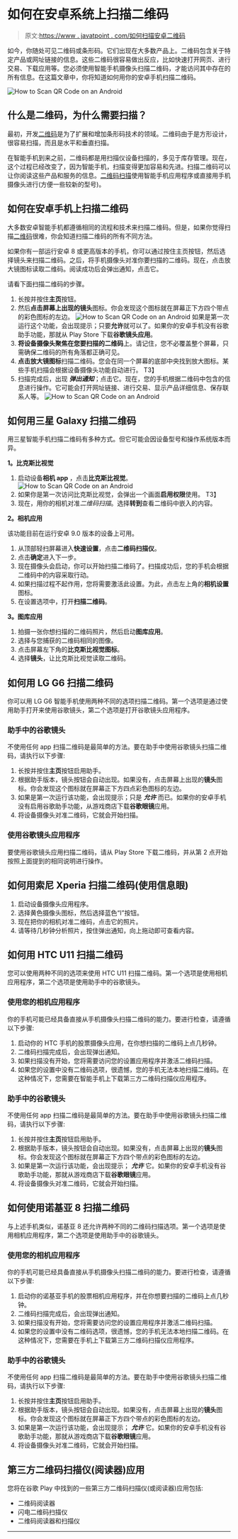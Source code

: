 # 如何在安卓系统上扫描二维码

> 原文:[https://www . javatpoint . com/如何扫描安卓二维码](https://www.javatpoint.com/how-to-scan-qr-code-on-an-android)

如今，你随处可见二维码或条形码。它们出现在大多数产品上。二维码包含关于特定产品或网址链接的信息。这些二维码很容易做出反应，比如快速打开网页、进行交易、下载应用等。您必须使用智能手机摄像头扫描二维码，才能访问其中存在的所有信息。在这篇文章中，你将知道如何用你的安卓手机扫描二维码。

![How to Scan QR Code on an Android](../Images/480e0c9b1997b81d205066150db392eb.png)

## 什么是二维码，为什么需要扫描？

最初，开发[二维码](https://www.javatpoint.com/qr-code-full-form)是为了扩展和增加条形码技术的领域。二维码由于是方形设计，很容易扫描，而且是水平和垂直扫描。

在智能手机到来之前，二维码都是用扫描仪设备扫描的，多见于库存管理。现在，这个过程已经改变了，因为智能手机，扫描变得更加容易和先进。扫描二维码可以让你阅读这些产品和服务的信息。[二维码扫描](https://www.javatpoint.com/barcode-scanner-apps-for-android)使用智能手机应用程序或直接用手机摄像头进行(方便一些较新的型号)。

## 如何在安卓手机上扫描二维码

大多数安卓智能手机都遵循相同的流程和技术来扫描二维码。但是，如果你觉得扫描[二维码](https://www.javatpoint.com/android-qr-code-or-bar-code-scanner)很难，你会知道扫描二维码的所有不同方法。

如果你有一部运行安卓 8 或更高版本的手机，你可以通过按住主页按钮，然后选择镜头来扫描二维码。之后，将手机摄像头对准你要扫描的二维码。现在，点击放大镜图标读取二维码。阅读成功后会弹出通知，点击它。

请看下面扫描二维码的步骤。

1.  长按并按住**主页**按钮。
2.  然后**点击屏幕上出现的镜头**图标。你会发现这个图标就在屏幕正下方四个带点的彩色图标的左边。
    ![How to Scan QR Code on an Android](../Images/070b61c7e8bdbbefa6fc8cb1d94f5ef9.png)
    如果是第一次运行这个功能，会出现提示；只要**允许**就可以了。如果你的安卓手机没有谷歌助手功能，那就从 Play Store 下载**谷歌镜头应用**。
3.  **将设备摄像头聚焦在您要扫描的二维码**上。请记住，您不必覆盖整个屏幕，只需确保二维码的所有角落都正确可见。
4.  **点击放大镜图标**扫描二维码。您会在同一个屏幕的底部中央找到放大图标。某些手机扫描会根据设备摄像头功能自动进行。
    T3】
5.  扫描完成后，出现 ***弹出通知***；点击它。现在，您的手机根据二维码中包含的信息进行操作。它可能会打开网址链接、进行交易、显示产品详细信息、保存联系人等。
    ![How to Scan QR Code on an Android](../Images/3a61327245c0f5920c2bc4064d47ae8a.png)

## 如何用三星 Galaxy 扫描二维码

用三星智能手机扫描二维码有多种方式。但它可能会因设备型号和操作系统版本而异。

**1。比克斯比视觉**

1.  启动设备**相机 app** ，点击**比克斯比视觉**。
    ![How to Scan QR Code on an Android](../Images/f562e6acfbae00b6c050a0a4c7790778.png)
2.  如果你是第一次访问比克斯比视觉，会弹出一个画面**启用权限**使用。
    T3】
3.  现在，用你的相机对准*二维码扫描*。选择**转到**查看二维码中嵌入的内容。

**2。相机应用**

该功能目前在运行安卓 9.0 版本的设备上可用。

1.  从顶部轻扫屏幕进入**快速设置**，点击**二维码扫描仪**。
2.  点击**确定**进入下一步。
3.  现在摄像头会启动，你可以开始扫描二维码了。扫描成功后，您的手机会根据二维码中的内容采取行动。
4.  如果扫描过程不起作用，您将需要激活此设置。为此，点击左上角的**相机设置**图标。
5.  在设置选项中，打开**扫描二维码**。

**3。图库应用**

1.  拍摄一张你想扫描的二维码照片，然后启动**图库应用**。
2.  选择与您捕获的二维码相同的图像。
3.  点击屏幕左下角的**比克斯比视觉图标**。
4.  选择**镜头**，让比克斯比视觉读取二维码。

## 如何用 LG G6 扫描二维码

你可以用 LG G6 智能手机使用两种不同的选项扫描二维码。第一个选项是通过使用助手打开来使用谷歌镜头，第二个选项是打开谷歌镜头应用程序。

### 助手中的谷歌镜头

不使用任何 app 扫描二维码是最简单的方法。要在助手中使用谷歌镜头扫描二维码，请执行以下步骤:

1.  长按并按住**主页**按钮启用助手。
2.  根据助手版本，镜头按钮会自动出现。如果没有，点击屏幕上出现的**镜头**图标。你会发现这个图标就在屏幕正下方四点彩色图标的左边。
3.  如果是第一次运行该功能，会出现提示；只是 ***允许*** 而已。如果你的安卓手机没有启用谷歌助手功能，从游戏商店下载**谷歌眼镜**应用。
4.  将设备摄像头对准二维码，它就会开始扫描。

### 使用谷歌镜头应用程序

要使用谷歌镜头应用扫描二维码，请从 Play Store 下载二维码，并从第 2 点开始按照上面提到的相同说明进行操作。

## 如何用索尼 Xperia 扫描二维码(使用信息眼)

1.  启动设备摄像头应用程序。
2.  选择黄色摄像头图标，然后选择蓝色“I”按钮。
3.  现在把你的相机对准二维码，点击它的照片。
4.  请等待几秒钟分析照片，按住弹出通知，向上拖动即可查看内容。

## 如何用 HTC U11 扫描二维码

您可以使用两种不同的选项来使用 HTC U11 扫描二维码。第一个选项是使用相机应用程序，第二个选项是使用助手中的谷歌镜头。

### 使用您的相机应用程序

你的手机可能已经具备直接从手机摄像头扫描二维码的能力。要进行检查，请遵循以下步骤:

1.  启动你的 HTC 手机的股票摄像头应用，在你想扫描的二维码上点几秒钟。
2.  二维码扫描完成后，会出现弹出通知。
3.  如果扫描没有开始，您将需要访问您的设置应用程序并激活二维码扫描。
4.  如果您的设置中没有二维码选项，很遗憾，您的手机无法本地扫描二维码。在这种情况下，您需要在智能手机上下载第三方二维码扫描仪应用程序。

### 助手中的谷歌镜头

不使用任何 app 扫描二维码是最简单的方法。要在助手中使用谷歌镜头扫描二维码，请执行以下步骤:

1.  长按并按住**主页**按钮启用助手。
2.  根据助手版本，镜头按钮会自动出现。如果没有，点击屏幕上出现的**镜头**图标。你会发现这个图标就在屏幕正下方四个带点的彩色图标的左边。
3.  如果是第一次运行该功能，会出现提示； ***允许*** 它。如果你的安卓手机没有谷歌助手功能，那就从游戏商店下载**谷歌眼镜**应用。
4.  将设备摄像头对准二维码，它就会开始扫描。

## 如何使用诺基亚 8 扫描二维码

与上述手机类似，诺基亚 8 还允许两种不同的二维码扫描选项。第一个选项是使用相机应用程序，第二个选项是使用助手中的谷歌镜头。

### 使用您的相机应用程序

你的手机可能已经具备直接从手机摄像头扫描二维码的能力。要进行检查，请遵循以下步骤:

1.  启动你的诺基亚手机的股票相机应用程序，并在你想要扫描的二维码上点几秒钟。
2.  二维码扫描完成后，会出现弹出通知。
3.  如果扫描没有开始，您将需要访问您的设置应用程序并激活二维码扫描。
4.  如果您的设置中没有二维码选项，很遗憾，您的手机无法本地扫描二维码。在这种情况下，您需要在手机上下载第三方二维码扫描仪应用程序。

### 助手中的谷歌镜头

不使用任何 app 扫描二维码是最简单的方法。要在助手中使用谷歌镜头扫描二维码，请执行以下步骤:

1.  长按并按住**主页**按钮启用助手。
2.  根据助手版本，镜头按钮会自动出现。如果没有，点击屏幕上出现的**镜头**图标。你会发现这个图标就在屏幕正下方四个带点的彩色图标的左边。
3.  如果是第一次运行该功能，会出现提示； ***允许*** 它。如果你的安卓手机没有谷歌助手功能，那就从游戏商店下载**谷歌眼镜**应用。
4.  将设备摄像头对准二维码，它就会开始扫描。

## 第三方二维码扫描仪(阅读器)应用

您将在谷歌 Play 中找到的一些第三方二维码扫描仪(或阅读器)应用包括:

*   二维码阅读器
*   闪电二维码扫描仪
*   二维码阅读器和扫描仪

* * *